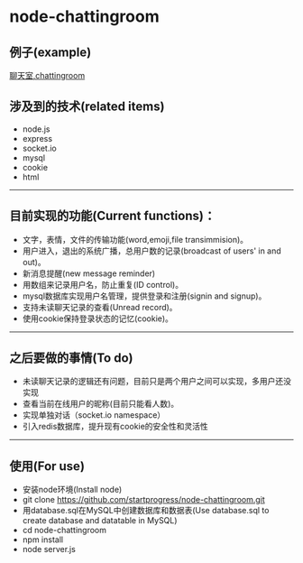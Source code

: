 # node-chattingroom

## 例子(example)
[聊天室,chattingroom](http://test.andrewzhang.cn/)

## 涉及到的技术(related items)
* node.js
* express
* socket.io
* mysql
* cookie
* html

***

## 目前实现的功能(Current functions)：
* 文字，表情，文件的传输功能(word,emoji,file transimmision)。
* 用户进入，退出的系统广播，总用户数的记录(broadcast of users' in and out)。
* 新消息提醒(new message reminder)
* 用数组来记录用户名，防止重复(ID control)。
* mysql数据库实现用户名管理，提供登录和注册(signin and signup)。
* 支持未读聊天记录的查看(Unread record)。
* 使用cookie保持登录状态的记忆(cookie)。

***

## 之后要做的事情(To do)
* 未读聊天记录的逻辑还有问题，目前只是两个用户之间可以实现，多用户还没实现
* 查看当前在线用户的昵称(目前只能看人数)。
* 实现单独对话（socket.io namespace）
* 引入redis数据库，提升现有cookie的安全性和灵活性

***

## 使用(For use)
* 安装node环境(Install node)
* git clone https://github.com/startprogress/node-chattingroom.git
* 用database.sql在MySQL中创建数据库和数据表(Use database.sql to create database and datatable in MySQL)
* cd node-chattingroom
* npm install 
* node server.js

